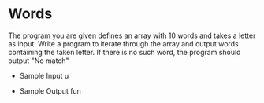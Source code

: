 # Words
The program you are given defines an array with 10 words and takes a letter as input.
Write a program to iterate through the array and output words containing the taken letter.
If there is no such word, the program should output "No match"

* Sample Input
u

* Sample Output
fun
